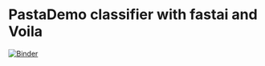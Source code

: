 # PastaDemo classifier with fastai and Voila
[![Binder](https://mybinder.org/badge_logo.svg)](https://mybinder.org/v2/gh/micdist/Pasta/HEAD?urlpath=%2Fvoila%2Frender%2FPastaOk.ipynb)

